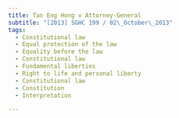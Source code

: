 ```yaml
---
title: Tan Eng Hong v Attorney-General
subtitle: "[2013] SGHC 199 / 02\_October\_2013"
tags:
  - Constitutional law
  - Equal protection of the law
  - Equality before the law
  - Constitutional law
  - Fundamental liberties
  - Right to life and personal liberty
  - Constitutional law
  - Constitution
  - Interpretation

---
```


